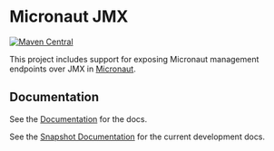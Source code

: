 # Micronaut JMX

[![Maven Central](https://img.shields.io/maven-central/v/io.micronaut.jmx/micronaut-jmx.svg?label=Maven%20Central)](https://search.maven.org/search?q=g:%22io.micronaut.jmx%22%20AND%20a:%22micronaut-jmx%22)

This project includes support for exposing Micronaut management endpoints over JMX in [Micronaut](http://micronaut.io).

## Documentation

See the [Documentation](https://micronaut-projects.github.io/micronaut-jmx/latest/guide) for the docs.

See the [Snapshot Documentation](https://micronaut-projects.github.io/micronaut-jmx/snapshot/guide) for the current development docs.
